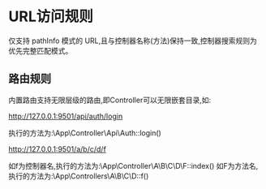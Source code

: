 # URL访问规则
仅支持 pathInfo 模式的 URL,且与控制器名称(方法)保持一致,控制器搜索规则为优先完整匹配模式。
## 路由规则
内置路由支持无限层级的路由,即Controller可以无限嵌套目录,如:

http://127.0.0.1:9501/api/auth/login

执行的方法为:\App\Controller\Api\Auth::login()

http://127.0.0.1:9501/a/b/c/d/f

如f为控制器名,执行的方法为:\App\Controller\A\B\C\D\F::index()
如F为方法名,执行的方法为:\App\Controllers\A\B\C\D::f()

<script>
    var _hmt = _hmt || [];
    (function() {
        var hm = document.createElement("script");
        hm.src = "https://hm.baidu.com/hm.js?4c8d895ff3b25bddb6fa4185c8651cc3";
        var s = document.getElementsByTagName("script")[0];
        s.parentNode.insertBefore(hm, s);
    })();
</script>   
